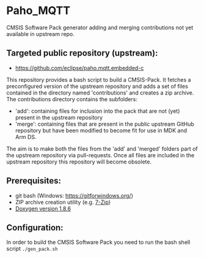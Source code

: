 # Paho_MQTT
CMSIS Software Pack generator adding and merging contributions not yet available in upstream repo.

## Targeted public repository (upstream): 
- https://github.com/eclipse/paho.mqtt.embedded-c

This repository provides a bash script to build a CMSIS-Pack. 
It fetches a preconfigured version of the upstream repository and 
adds a set of files contained in the directory named 'contributions' and creates a zip archive.  
The contributions directory contains the subfolders:  
- 'add': containing files for inclusion into the pack that are not (yet) present in the upstream repository  
- 'merge': containing files that are present in the public upstream GitHub repository but have been modified to
   become fit for use in MDK and Arm DS.

The aim is to make both the files from the 'add' and 'merged' folders part of the upstream repository via pull-requests. 
Once all files are included in the upstream repository this repository will become obsolete.

## Prerequisites:
- git bash (Windows: https://gitforwindows.org/)
- ZIP archive creation utility (e.g. [7-Zip](https://www.7-zip.org/))
- [Doxygen version 1.8.6](https://sourceforge.net/projects/doxygen/files/rel-1.8.6/)

## Configuration:
In order to build the CMSIS Software Pack you need to run the bash shell script `./gen_pack.sh`
